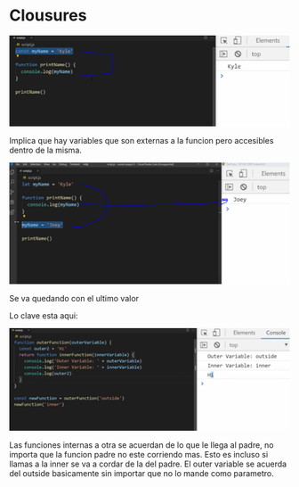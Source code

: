 # Clousures

![](../../../.gitbook/assets/imagen%20%28411%29.png)

Implica que hay variables que son externas a la funcion pero accesibles dentro de la misma.

![](../../../.gitbook/assets/imagen%20%28417%29.png)

Se va quedando con el ultimo valor 

Lo clave esta aqui:

![](../../../.gitbook/assets/imagen%20%28415%29.png)

Las funciones internas a otra se acuerdan de lo que le llega al padre, no importa que la funcion padre no este corriendo mas. Esto es incluso si llamas a la inner se va a cordar de la del padre. El outer variable se acuerda del outside basicamente sin importar que no lo mande como parametro.

